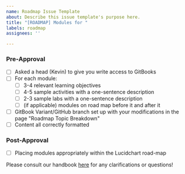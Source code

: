```yaml
---
name: Roadmap Issue Template
about: Describe this issue template's purpose here.
title: "[ROADMAP] Modules for "
labels: roadmap
assignees: ''

---
```


### Pre-Approval
- [ ] Asked a head (Kevin) to give you write access to GitBooks
- [ ] For each module: 
  - [ ] 3-4 relevant learning objectives
  - [ ] 4-5 sample activities with a one-sentence description
  - [ ] 2-3 sample labs with a one-sentence description
  - [ ] (if applicable) modules on road map before it and after it  
- [ ] GitBook Variant/GitHub branch set up with your modifications in the page "Roadmap Topic Breakdown"
- [ ] Content all correctly formatted

### Post-Approval
- [ ] Placing modules appropriately within the Lucidchart road-map

Please consult our handbook [here](https://about.bitproject.org/teams/developer-relations/development-roadmap) for any clarifications or questions!
